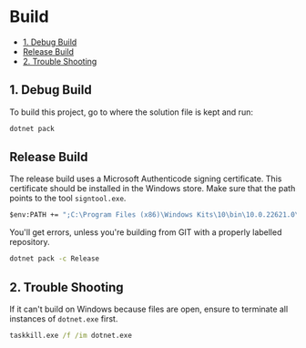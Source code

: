 # Build <!-- omit in toc -->

- [1. Debug Build](#1-debug-build)
- [Release Build](#release-build)
- [2. Trouble Shooting](#2-trouble-shooting)

## 1. Debug Build

To build this project, go to where the solution file is kept and run:

```sh
dotnet pack
```

## Release Build

The release build uses a Microsoft Authenticode signing certificate. This
certificate should be installed in the Windows store. Make sure that the path
points to the tool `signtool.exe`.

```cmd
$env:PATH += ";C:\Program Files (x86)\Windows Kits\10\bin\10.0.22621.0\x64"
```

You'll get errors, unless you're building from GIT with a properly labelled
repository.

```sh
dotnet pack -c Release
```

## 2. Trouble Shooting

If it can't build on Windows because files are open, ensure to terminate all
instances of `dotnet.exe` first.

```cmd
taskkill.exe /f /im dotnet.exe
```
